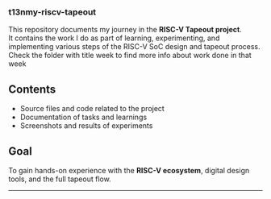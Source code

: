 ### t13nmy-riscv-tapeout

This repository documents my journey in the **RISC-V Tapeout project**.  
It contains the work I do as part of learning, experimenting, and implementing various steps of the RISC-V SoC design and tapeout process.
Check the folder with title week to find more info about work done in that week

## Contents
- Source files and code related to the project  
- Documentation of tasks and learnings  
- Screenshots and results of experiments  

## Goal
To gain hands-on experience with the **RISC-V ecosystem**, digital design tools, and the full tapeout flow.  

---

